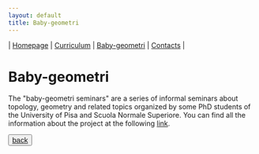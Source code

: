 ```yaml
---
layout: default
title: Baby-geometri
---
```

| [Homepage](./index.html) | [Curriculum](./curriculum.html)    | [Baby-geometri](./babygeometri.html) | [Contacts](./contacts.html) |

# Baby-geometri
The "baby-geometri seminars" are a series of informal seminars about topology, geometry and related topics organized by some PhD students of the University of Pisa and Scuola Normale Superiore. You can find all the information about the project at the following <a href="https://people.dm.unipi.it/babygeometri/english/_site/index.html" target="_blank"> link</a>.


<button style='font-size:15px'>[back](./) </button>
